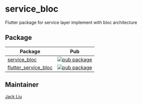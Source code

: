 # service_bloc

Flutter package for service layer implement with bloc architecture

## Package

| Package                                                  | Pub                                                                                                                             |
|----------------------------------------------------------|---------------------------------------------------------------------------------------------------------------------------------|
| [service_bloc](./service_bloc)                           | [![pub package](https://img.shields.io/pub/v/service_bloc.svg)](https://pub.dartlang.org/packages/service_bloc)                 |
| [flutter_service_bloc](./flutter_service_bloc)           | [![pub package](https://img.shields.io/pub/v/flutter_service_bloc.svg)](https://pub.dartlang.org/packages/flutter_service_bloc) |

## Maintainer

[Jack Liu](https://github.com/aaassseee)
